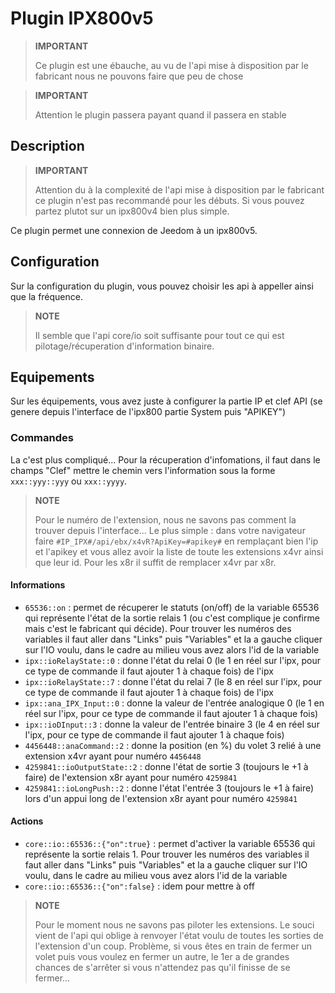 # Plugin IPX800v5

>**IMPORTANT**
>
> Ce plugin est une ébauche, au vu de l'api mise à disposition par le fabricant nous ne pouvons faire que peu de chose

>**IMPORTANT**
>
> Attention le plugin passera payant quand il passera en stable

## Description

>**IMPORTANT**
>
> Attention du à la complexité de l'api mise à disposition par le fabricant ce plugin n'est pas recommandé pour les débuts. Si vous pouvez partez plutot sur un ipx800v4 bien plus simple.

Ce plugin permet une connexion de Jeedom à un ipx800v5.

## Configuration

Sur la configuration du plugin, vous pouvez choisir les api à appeller ainsi que la fréquence.

>**NOTE**
>
> Il semble que l'api core/io soit suffisante pour tout ce qui est pilotage/récuperation d'information binaire.

## Equipements

Sur les équipements, vous avez juste à configurer la partie IP et clef API (se genere depuis l'interface de l'ipx800 partie System puis "APIKEY")

### Commandes

La c'est plus compliqué... Pour la récuperation d'infomations, il faut dans le champs "Clef" mettre le chemin vers l'information sous la forme `xxx::yyy::yyy` ou `xxx::yyyy`.

>**NOTE**
>
>Pour le numéro de l'extension, nous ne savons pas comment la trouver depuis l'interface... Le plus simple : dans votre navigateur faire `#IP_IPX#/api/ebx/x4vR?ApiKey=#apikey#` en remplaçant bien l'ip et l'apikey et vous allez avoir la liste de toute les extensions x4vr ainsi que leur id. Pour les x8r il suffit de remplacer x4vr par x8r.

#### Informations

- `65536::on` : permet de récuperer le statuts (on/off) de la variable 65536 qui représente l'état de la sortie relais 1 (ou c'est complique je confirme mais c'est le fabricant qui décide). Pour trouver les numéros des variables il faut aller dans "Links" puis "Variables" et la a gauche cliquer sur l'IO voulu, dans le cadre au milieu vous avez alors l'id de la variable
- `ipx::ioRelayState::0` : donne l'état du relai 0 (le 1 en réel sur l'ipx, pour ce type de commande il faut ajouter 1 à chaque fois) de l'ipx
- `ipx::ioRelayState::7` : donne l'état du relai 7 (le 8 en réel sur l'ipx, pour ce type de commande il faut ajouter 1 à chaque fois) de l'ipx
- `ipx::ana_IPX_Input::0` : donne la valeur de l'entrée analogique 0 (le 1 en réel sur l'ipx, pour ce type de commande il faut ajouter 1 à chaque fois)
- `ipx::ioDInput::3` : donne la valeur de l'entrée binaire 3 (le 4 en réel sur l'ipx, pour ce type de commande il faut ajouter 1 à chaque fois)
- `4456448::anaCommand::2` :  donne la position (en %) du volet 3 relié à une extension x4vr ayant pour numéro `4456448`
- `4259841::ioOutputState::2` :  donne l'état de sortie 3 (toujours le +1 à faire) de l'extension x8r ayant pour numéro `4259841`
- `4259841::ioLongPush::2` :  donne l'état l'entrée 3 (toujours le +1 à faire) lors d'un appui long de l'extension x8r ayant pour numéro `4259841`

#### Actions

- `core::io::65536::{"on":true}` : permet d'activer la variable 65536 qui représente la sortie relais 1. Pour trouver les numéros des variables il faut aller dans "Links" puis "Variables" et la a gauche cliquer sur l'IO voulu, dans le cadre au milieu vous avez alors l'id de la variable
- `core::io::65536::{"on":false}` : idem pour mettre à off

>**NOTE**
>
>Pour le moment nous ne savons pas piloter les extensions. Le souci vient de l'api qui oblige à renvoyer l'état voulu de toutes les sorties de l'extension d'un coup. Problème, si vous êtes en train de fermer un volet puis vous voulez en fermer un autre, le 1er a de grandes chances de s'arrêter si vous n'attendez pas qu'il finisse de se fermer... 
